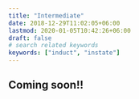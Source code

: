 ```yaml
---
title: "Intermediate"
date: 2018-12-29T11:02:05+06:00
lastmod: 2020-01-05T10:42:26+06:00
draft: false
# search related keywords
keywords: ["induct", "instate"]
---
```

## Coming soon!!
<!-- # Removing Unused Packages (orphans)
For recursively removing orphans and their configuration files:
```shell
     pi -Rns $ (pi -Qtdq)
```
If no orphans were found pacman outputs `error: no targets specified`. This is expected as no arguments were passed to `pi -Rns`.


# Backup The Pi Database
The following command can be used to back up the local pi database:
```
     tar -cjf pacman_database.tar.bz2 /var/lib/pacman/local
```
> **Noted**: If the **pi** database files are corrupted, and there is no backup file available, there exists some hope of rebuilding the pi database.
{.is-info}

# Reinstalling all packages
To reinstall all native packages, use:
```shell
 pi -Qqn | pi -S -
```
# Password Info 

Both **KOOMPI OS** and **Linux** operating systems use the `passwd` command to change the user password. The `passwd` is used to update a user’s authentication token (password) stored in `/etc/shadow file`. The `passwd` change passwords for user and group accounts. 
 
A normal user may only change the password for his/her own account, `the superuser (or root)` may change the password for any account. 


The **administrator** of a group may change the password for the group. It also changes account information, such as the full name of the user, user login shell, or password expiry date and interval.

### Set User Password
Type the following command to change your own password
```
 passwd
```
**Sample Output:**
```
    [koompi@koompi-pc ~]$ passwd
    Changing password for koompi.
    Current password: 
    New password: 
    Retype new password: 
    passwd: password updated successfully
```
The **user** is first prompted for his/her old password if one is present. This password is then encrypted and compared against the stored password. The user has only one chance to enter the correct **password**. 
 
**The superuser** is permitted to bypass this step so that forgotten passwords may be changed. **A new password** is tested for complexity. As a general guideline, passwords should consist of 10 `to` 20 `characters` including one or more** from each of the following sets:
 

1. `Lower` case alphabetics
1. `Upper` case alphabetics
1. Digits `0` to `9`
1. `Punctuation marks`/`spacial characters`

### Changing Password For Other User Account

You need to [log in as the root user](https://koompi.org/KOOMPI%20OS#root-info). In order to go into the **root**, type the following command to change the password for User_Name:


```shell
 passwd User_Name
```
or 
```shell
 sudo passwd User_Name
```

**Sample Output:**

```
    [koompi@koompi-pc ~]$ sudo passwd koompi
    New password: 
    Retype new password: 
    passwd: password updated successfully
```
Where, **koompi** – is username or account's name.

> **Noted**: Passwords do not display to the screen when you enter them.
{.is-info}


### Changing Group Password

When the `-g` option is used, the password for the named group is changed. In this example, change the password for the group:

```
    passwd -g Group_Name
```

The current group password is not prompted for. The `-r` option is used with the `-g` option to remove the current password from the named group. This allows group access to all members. The `-R` option is used with the `-g` option to restrict the named group for all users.

### Changing User Passwords On KOOMPI OS

As a KOOMPI OS or Linux system administrator (sysadmin), you can change the password for any users on your server. To change a password on behalf of a user:

1. First sign on or “`su`” or “`sudo`” to the “`root`” account on **KOOMPI OS**, run: `sudo -i`
1. Then type, `passwd Administrator_name` to change a password for Admin user
1. The system will prompt you to enter a password twice

#### Conclusion
The passwd command line utility is used to update or change user’s password. The encrypted password is stored in `/etc/shadow` file and account information is in `/etc/passwd file`. To see all user account try **grep command** or **cat command** as follows:

```
 cat /etc/passwd
 grep '^userNameHere' /etc/passwd
```
The **root** account on a KOOMPI OS computer is the account with full privileges. Root access is often necessary for performing commands in PionuxOS, especially commands that affect system files. Because root is so powerful, it's recommended to only request root access when necessary, as opposed to logging in as the root user. This can help prevent accidental damage to important system files.

# Root Info
### Root Access In Terminal(Konsole)

1. **Open the terminal**. If the terminal is not already open, open it. Many distributions allow you to open it by pressing `Ctrl+Alt+T`.
1. Type **su -** and **press ↵** Enter. This will attempt to log you in as `super user`. You can actually use this command to log in as any user on the machine, but when left blank it will attempt to log in as root.
1. **Enter the root password when prompted**. After typing ***su -** and **press ↵** Enter, you'll be prompted for the root password.
If you get an "authentication error" message, your root account is likely locked. See the next section for instructions on unlocking it.
1. **Check the command prompt**. When you are logged in as root, the command prompt should end with `#` instead of `$`.
1. Now you can use any commands that required root.

### Logout Of Root
You can **Logout of Root** in two ways:
**+ First Way, Type:**

```
exit
```
**+ Second Way,Press:**
```
     CTRL+D
```
### Unlocked The Root Account
1. **Unlock the root account (KOOMPI OS)**. KOOMPI OS locks the root account so that the average user can't access it. This is done because accessing root is rarely necessary when using the `sudo` command (see the previous section). Unlocking the root account will allow you to log in as root.
```
sudo passwd root
```
2.  **Open the terminal**. If the terminal hasn't opened yet. Many distributions allow you to open it by pressing `Ctrl+Alt+T`.
3. Type `sudo passwd root` and `press ↵ Enter`. When prompted for a password, enter your *user* password.
4. `Set a new password`. You'll be prompted to create a new password and enter it twice. Once a password has been set, the root account will be active.
5. `Lock the root account again`. If you want to lock the root account, enter the following commands to remove the password and lock root:
```
 sudo passwd -dl root
```



# Querying Package Database
```shell
    $ pi -Q      #queries the local package database
    $ pi -s      #sync database
    $ pi -F      #files database
```
For more options about querying:
```shell
    $ pi -Q --help
```
Options:
```shell
  -b, --dbpath <path>               # set an alternate database location
  -c, --changelog                   # view the changelog of a package
  -d, --deps                        # list packages installed as dependencies [filter]
  -e, --explicit                    # list packages explicitly installed [filter]
  -g, --groups                      # view all members of a package group
  -i, --info                        # view package information (-ii for backup files)
  -k, --check                       # check that package files exist (-kk for file properties)
  -l, --list                        # list the files owned by the queried package
  -m, --foreign                     # list installed packages not found in sync db(s) [filter]
  -n, --native                      # list installed packages only found in sync db(s) [filter]
  -o, --owns <file>                 # query the package that owns <file>
  -p, --file <package>              # query a package file instead of the database
  -q, --quiet                       # show less information for query and search
  -r, --root <path>                 # set an alternate installation root
  -s, --search <regex>              # search locally-installed packages for matching strings
  -t, --unrequired                  # list packages not (optionally) required by any package (-tt to ignore optdepends) [filter]
  -u, --upgrades                    # list outdated packages [filter]
  -v, --verbose                     # be verbose
      --arch <arch>                 # set an alternate architecture
      --cachedir <dir>              # set an alternate package cache location
      --color <when>                # colorize the output
      --config <path>               # set an alternate configuration file
      --confirm                     # always ask for confirmation
      --debug                       # display debug messages
      --disable-download-timeout    # use relaxed timeouts for download
      --gpgdir <path>               # set an alternate home directory for GnuPG
      --hookdir <dir>               # set an alternate hook location
      --logfile <path>              # set an alternate log file
      --noconfirm                   # do not ask for any confirmation
      --sysroot                     # operate on a mounted guest system (root-only)
```
>  **Warning**: Sometimes, -s's builtin ERE (Extended Regular Expressions) can cause a lot of unwanted results, so it has to be limited to match the package name only; not the description nor any other field.
{.is-warning}
# Searching Packages
**Pi** can also use for the search for packages in the database `(package_name and descriptions)`:
```shell
 pi -Ss String
```
**Example :**
```
pi -Ss '^vim-'
```
To Search for installed package:
```
pi -Qs String1 String2 ...
```
To display extensive information about the given packages:
```
 pi -F String1 String2
```
> **Tips**: Passing two `-i` flags will also display the list of backup files and their modification states.
{.is-success}

```
    $ pi -Qii package_name
```
To verify the presence of the files installed by a package:
```
    $ pi -Qk package_name
```

> **Tips**: Passing the `k` flag twice will perform a more thorough check.
{.is-success}

# Cleaning The Package Caches
**Pi** stores its downloaded packages in `/var/cache/pacman/pkg/` and does not remove the old or uninstalled versions automatically. This has some advantages:

**1. It allows to `downgrade a package` without the need to retrieve the previous version through other means, such as the `Arch Linux Archive.`**
**2. A package that has been uninstalled can easily be reinstalled directly from the cache folder, not requiring a new download from the repository.**

However, it is necessary to `deliberately clean up the cache` periodically to prevent the folder to grow indefinitely in size.

The paccache script, provided within the `pacman-contrib` package, deletes all cached versions of installed and uninstalled packages, except for the most recent 3, by default:
```
paccache -r
```
**Enable and start** `paccache.timer` to discard unused packages weekly.

> **Tips**: You can create a `hook` to run this automatically after every pi transaction.
{.is-success}


For more **options** aboout `paccache` use :
```
 paccache -h
```
**Pacman** also has some built-in options to clean the cache and the leftover database files from repositories which are no longer listed in the configuration file `/etc/pacman.conf`. 

However, *Pacman* does not offer the possibility to keep a number of past versions and is, therefore, more aggressive than paccache default options.

To remove all the `cached packages` that are not currently installed, and the `unused sync database`, execute:
```
 pi -Sc
```

To remove all files from the cache, use the clean switch twice, this is the most aggressive approach and will leave nothing in the cache folder:
```
    pi -Scc
```
> **Warning**: One should avoid deleting from the cache all past versions of installed packages and all uninstalled packages unless one desperately needs to free some disk space. This will prevent downgrading or reinstalling packages without downloading them again.
{.is-warning}

> **Tips:** Automatically clean the package cache.
{.is-success}


If you are too lazy to clean the package cache manually, you can automate this task using Pacman hooks. The Pacman hook will automatically clean the package cache after every Pacman transaction.


To do so, create a file /etc/pacman.d/hooks/clean_package_cache.hook:
```Text
     sudo mkdir /etc/pacman.d/hooks
```
Next:
```Text
    sudo nano /etc/pacman.d/hooks/clean_package_cache.hook
```
Add the following lines:
```Text
    [Trigger]
    Operation = Upgrade
    Operation = Install
    Operation = Remove
    Type = Package
    Target = *
    [Action]
    Description = Cleaning pacman cache...
    When = PostTransaction
    Exec = /usr/bin/paccache -r
```
Save and close the file. From now on, the package cache will be cleaned automatically after every Pacman transactions (like an upgrade, install, remove). You don’t have to run paccache command manually every time.


# Other Operations

**Operations:**

```shell
    $ pi {-h --help}
    $ pi {-V --version}
    $ pi {-D --database}    # <options> <package(s)>
    $ pi {-F --files}       # [options] [package(s)]
    $ pi {-Q --query}       # [options] [package(s)]
    $ pi {-R --remove}      # [options] <package(s)>
    $ pi {-S --sync}        # [options] [package(s)]
    $ pi {-T --deptest}     # [options] [package(s)]
    $ pi {-U --upgrade}     # [options] <file(s)>
```

New operations:

```shell
    $ pi {-Y --pi}          # [options] [package(s)]
    $ pi {-P --show}        # [options]
    $ pi {-G --getpkgbuild} # [package(s)]
```

New options:
```shell 
    --repo                  # Assume targets are from the repositories
    -a --aur                # Assume targets are from the AUR
```

Permanent configuration options:

```shell
    --save                 # Causes the following options to be saved back to the config file when used
    --aururl      <url>    # Set an alternative AUR URL  
    --builddir    <dir>    # Directory used to download and run PKGBUILDS
    --editor      <file>   # Editor to use when editing PKGBUILDs
    --editorflags <flags>  # Pass arguments to editor
    --makepkg     <file>   # makepkg command to use  
    --mflags      <flags>  # Pass arguments to makepkg
    --pacman      <file>   # pacman command to use
    --tar         <file>   # bsdtar command to use
    --git         <file>   # Git command to use  
    --gitflags    <flags>  # Pass arguments to git
    --gpg         <file>   # gpg command to use  
    --gpgflags    <flags>  # Pass arguments to gpg
    --config      <file>   # pacman.conf file to use
    --makepkgconf <file>   # makepkg.conf file to use
    --nomakepkgconf        # Use the default makepkg.conf

    --requestsplitn <n>    # Max amount of packages to query per AUR request
    --completioninterval   # <n> Time in days to to refresh completion cache
    --sortby    <field>    # Sort AUR results by a specific field during search
    --answerclean   <a>    # Set a predetermined answer for the clean build menu
    --answerdiff    <a>    # Set a predetermined answer for the diff menu
    --answeredit    <a>    # Set a predetermined answer for the edit pkgbuild menu
    --answerupgrade <a>    # Set a predetermined answer for the upgrade menu
    --noanswerclean        # Unset the answer for the clean build menu
    --noanswerdiff         # Unset the answer for the edit diff menu
    --noansweredit         # Unset the answer for the edit pkgbuild menu
    --noanswerupgrade      # Unset the answer for the upgrade menu
    --cleanmenu            # Give the option to clean build PKGBUILDS
    --diffmenu             # Give the option to show diffs for build files
    --editmenu             # Give the option to edit/view PKGBUILDS
    --upgrademenu          # Show a detailed list of updates with the option to skip any
    --nocleanmenu          # Don't clean build PKGBUILDS
    --nodiffmenu           # Don't show diffs for build files
    --noeditmenu           # Don't edit/view PKGBUILDS
    --noupgrademenu        # Don't show the upgrade menu
    --askremovemake        # Ask to remove makedepends after install
    --removemake           # Remove makedepends after install
    --noremovemake         # Don't remove makedepends after install

    --cleanafter           # Remove package sources after successful install
    --nocleanafter         # Do not remove package sources after successful build
    --bottomup             # Shows AUR's packages first and then repository's
    --topdown              # Shows repository's packages first and then AUR's

    --devel                # Check development packages during sysupgrade
    --nodevel              # Do not check development packages
    --gitclone             # Use git clone for PKGBUILD retrieval
    --nogitclone           # Never use git clone for PKGBUILD retrieval
    --rebuild              # Always build target packages
    --rebuildall           # Always build all AUR packages
    --norebuild            # Skip package build if in cache and up to date
    --rebuildtree          # Always build all AUR packages even if installed
    --redownload           # Always download pkgbuilds of targets
    --noredownload         # Skip pkgbuild download if in cache and up to date
    --redownloadall        # Always download pkgbuilds of all AUR packages
    --provides             # Look for matching providers when searching for packages
    --noprovides           # Just look for packages by pkgname
    --pgpfetch             # Automatically resolve conflicts using pacman's ask flag
    --nouseask             # Confirm conflicts manually during the install
    --combinedupgrade      # Refresh then perform the repo and AUR upgrade together
    --nocombinedupgrade    # Perform the repo upgrade and AUR upgrade separately

    --sudoloop             # Loop sudo calls in the background to avoid timeout
    --nosudoloop           # Do not loop sudo calls in the background

    --timeupdate           # Check packages' AUR page for changes during sysupgrade
    --notimeupdate         # Do not check packages' AUR page for changes
```

Show specific options:

```shell
    -c --complete         # Used for completions
    -d --defaultconfig    # Print default pi configuration
    -g --currentconfig    # Print current pi configuration
    -s --stats            # Display system package statistics
    -w --news             # Print arch news
```

Pi specific options:

```
    -c --clean            # Remove unneeded dependencies
       --gendb            # Generates development package DB used for updating
```

get pkgbuild specific options:

```
    -f --force            # Force download for existing tar packages
```
*Contributed by @LyhourChhen*
 -->
